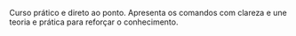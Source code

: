 Curso prático e direto ao ponto. Apresenta os comandos com clareza e une teoria e prática para reforçar o conhecimento. 
